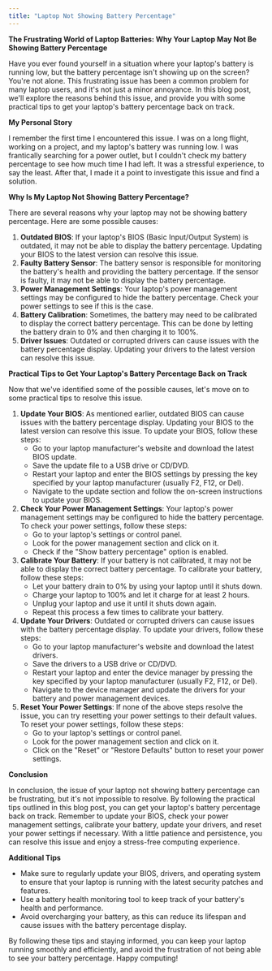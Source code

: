 ```yaml
---
title: "Laptop Not Showing Battery Percentage"
---
```


**The Frustrating World of Laptop Batteries: Why Your Laptop May Not Be Showing Battery Percentage**

Have you ever found yourself in a situation where your laptop's battery is running low, but the battery percentage isn't showing up on the screen? You're not alone. This frustrating issue has been a common problem for many laptop users, and it's not just a minor annoyance. In this blog post, we'll explore the reasons behind this issue, and provide you with some practical tips to get your laptop's battery percentage back on track.

**My Personal Story**

I remember the first time I encountered this issue. I was on a long flight, working on a project, and my laptop's battery was running low. I was frantically searching for a power outlet, but I couldn't check my battery percentage to see how much time I had left. It was a stressful experience, to say the least. After that, I made it a point to investigate this issue and find a solution.

**Why Is My Laptop Not Showing Battery Percentage?**

There are several reasons why your laptop may not be showing battery percentage. Here are some possible causes:

1. **Outdated BIOS**: If your laptop's BIOS (Basic Input/Output System) is outdated, it may not be able to display the battery percentage. Updating your BIOS to the latest version can resolve this issue.
2. **Faulty Battery Sensor**: The battery sensor is responsible for monitoring the battery's health and providing the battery percentage. If the sensor is faulty, it may not be able to display the battery percentage.
3. **Power Management Settings**: Your laptop's power management settings may be configured to hide the battery percentage. Check your power settings to see if this is the case.
4. **Battery Calibration**: Sometimes, the battery may need to be calibrated to display the correct battery percentage. This can be done by letting the battery drain to 0% and then charging it to 100%.
5. **Driver Issues**: Outdated or corrupted drivers can cause issues with the battery percentage display. Updating your drivers to the latest version can resolve this issue.

**Practical Tips to Get Your Laptop's Battery Percentage Back on Track**

Now that we've identified some of the possible causes, let's move on to some practical tips to resolve this issue.

1. **Update Your BIOS**: As mentioned earlier, outdated BIOS can cause issues with the battery percentage display. Updating your BIOS to the latest version can resolve this issue. To update your BIOS, follow these steps:
	* Go to your laptop manufacturer's website and download the latest BIOS update.
	* Save the update file to a USB drive or CD/DVD.
	* Restart your laptop and enter the BIOS settings by pressing the key specified by your laptop manufacturer (usually F2, F12, or Del).
	* Navigate to the update section and follow the on-screen instructions to update your BIOS.
2. **Check Your Power Management Settings**: Your laptop's power management settings may be configured to hide the battery percentage. To check your power settings, follow these steps:
	* Go to your laptop's settings or control panel.
	* Look for the power management section and click on it.
	* Check if the "Show battery percentage" option is enabled.
3. **Calibrate Your Battery**: If your battery is not calibrated, it may not be able to display the correct battery percentage. To calibrate your battery, follow these steps:
	* Let your battery drain to 0% by using your laptop until it shuts down.
	* Charge your laptop to 100% and let it charge for at least 2 hours.
	* Unplug your laptop and use it until it shuts down again.
	* Repeat this process a few times to calibrate your battery.
4. **Update Your Drivers**: Outdated or corrupted drivers can cause issues with the battery percentage display. To update your drivers, follow these steps:
	* Go to your laptop manufacturer's website and download the latest drivers.
	* Save the drivers to a USB drive or CD/DVD.
	* Restart your laptop and enter the device manager by pressing the key specified by your laptop manufacturer (usually F2, F12, or Del).
	* Navigate to the device manager and update the drivers for your battery and power management devices.
5. **Reset Your Power Settings**: If none of the above steps resolve the issue, you can try resetting your power settings to their default values. To reset your power settings, follow these steps:
	* Go to your laptop's settings or control panel.
	* Look for the power management section and click on it.
	* Click on the "Reset" or "Restore Defaults" button to reset your power settings.

**Conclusion**

In conclusion, the issue of your laptop not showing battery percentage can be frustrating, but it's not impossible to resolve. By following the practical tips outlined in this blog post, you can get your laptop's battery percentage back on track. Remember to update your BIOS, check your power management settings, calibrate your battery, update your drivers, and reset your power settings if necessary. With a little patience and persistence, you can resolve this issue and enjoy a stress-free computing experience.

**Additional Tips**

* Make sure to regularly update your BIOS, drivers, and operating system to ensure that your laptop is running with the latest security patches and features.
* Use a battery health monitoring tool to keep track of your battery's health and performance.
* Avoid overcharging your battery, as this can reduce its lifespan and cause issues with the battery percentage display.

By following these tips and staying informed, you can keep your laptop running smoothly and efficiently, and avoid the frustration of not being able to see your battery percentage. Happy computing!